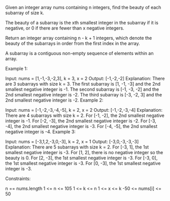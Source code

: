 Given an integer array nums containing n integers, find the beauty of each subarray of size k.

The beauty of a subarray is the xth smallest integer in the subarray if it is negative, or 0 if there are fewer than x negative integers.

Return an integer array containing n - k + 1 integers, which denote the beauty of the subarrays in order from the first index in the array.

A subarray is a contiguous non-empty sequence of elements within an array.

 

Example 1:

Input: nums = [1,-1,-3,-2,3], k = 3, x = 2
Output: [-1,-2,-2]
Explanation: There are 3 subarrays with size k = 3. 
The first subarray is [1, -1, -3] and the 2nd smallest negative integer is -1. 
The second subarray is [-1, -3, -2] and the 2nd smallest negative integer is -2. 
The third subarray is [-3, -2, 3] and the 2nd smallest negative integer is -2.
Example 2:

Input: nums = [-1,-2,-3,-4,-5], k = 2, x = 2
Output: [-1,-2,-3,-4]
Explanation: There are 4 subarrays with size k = 2.
For [-1, -2], the 2nd smallest negative integer is -1.
For [-2, -3], the 2nd smallest negative integer is -2.
For [-3, -4], the 2nd smallest negative integer is -3.
For [-4, -5], the 2nd smallest negative integer is -4. 
Example 3:

Input: nums = [-3,1,2,-3,0,-3], k = 2, x = 1
Output: [-3,0,-3,-3,-3]
Explanation: There are 5 subarrays with size k = 2.
For [-3, 1], the 1st smallest negative integer is -3.
For [1, 2], there is no negative integer so the beauty is 0.
For [2, -3], the 1st smallest negative integer is -3.
For [-3, 0], the 1st smallest negative integer is -3.
For [0, -3], the 1st smallest negative integer is -3.
 

Constraints:

n == nums.length 
1 <= n <= 105
1 <= k <= n
1 <= x <= k 
-50 <= nums[i] <= 50 